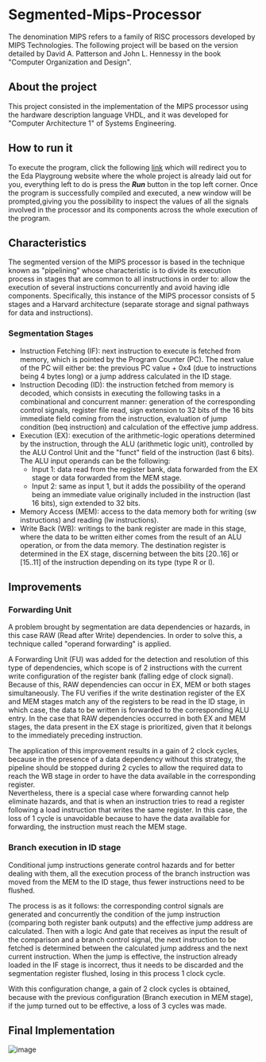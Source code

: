 # Segmented-Mips-Processor
The denomination MIPS refers to a family of RISC processors developed by MIPS Technologies. The following project will be based on the version detailed by David A. Patterson and John L. Hennessy in the book "Computer Organization and Design".

## About the project
This project consisted in the implementation of the MIPS processor using the hardware description language VHDL, and it was developed for "Computer Architecture 1" of Systems Engineering.

## How to run it
To execute the program, click the following [link](https://edaplayground.com/x/fTGt) which will redirect you to the Eda Playgroung website where the whole project is already laid out for you, everything left to do is press the ***Run*** button in the top left corner.
Once the program is successfully compiled and executed, a new window will be prompted,giving you the possibility to inspect the values of all the signals involved in the processor and its components across the whole execution of the program.

## Characteristics
The segmented version of the MIPS processor is based in the technique known as "pipelining" whose characteristic is to divide its execution process in stages that are common to all instructions in order to: allow the execution of several instructions concurrently and avoid having idle components.
Specifically, this instance of the MIPS processor consists of 5 stages and a Harvard architecture (separate storage and signal pathways for data and instructions).

### Segmentation Stages
- Instruction Fetching (IF): next instruction to execute is fetched from memory, which is pointed by the Program Counter (PC). The next value of the PC will either be: the previous PC value + 0x4 (due to instructions being 4 bytes long) or a jump address calculated in the ID stage.
- Instruction Decoding (ID): the instruction fetched from memory is decoded, which consists in executing the following tasks in a combinational and concurrent manner: generation of the corresponding control signals, register file read, sign extension to 32 bits of the 16 bits immediate field coming from the instruction, evaluation of jump condition (beq instruction) and calculation of the effective jump address.
- Execution (EX): execution of the arithmetic-logic operations determined by the instruction, through the ALU (arithmetic logic unit), controlled by the ALU Control Unit and the "funct" field of the instruction (last 6 bits). The ALU input operands can be the following:
   - Input 1: data read from the register bank, data forwarded from the EX stage or data forwarded from the MEM stage.
   - Input 2: same as input 1, but it adds the possibility of the operand being an immediate value originally included in the instruction (last 16 bits), sign extended to 32 bits.
- Memory Access (MEM): access to the data memory both for writing (sw instructions) and reading (lw instructions).
- Write Back (WB): writings to the bank register are made in this stage, where the data to be written either comes from the result of an ALU operation, or from the data memory. The destination register is determined in the EX stage, discerning between the bits [20..16] or [15..11] of the instruction depending on its type (type R or I).

## Improvements
### Forwarding Unit
A problem brought by segmentation are data dependencies or hazards, in this case RAW (Read after Write) dependencies. In order to solve this, a technique called "operand forwarding" is applied.  

A Forwarding Unit (FU) was added for the detection and resolution of this type of dependencies, which scope is of 2 instructions with the current write configuration of the register bank (falling edge of clock signal). Because of this, RAW dependencies can occur in EX, MEM or both stages simultaneously. The FU verifies if the write destination register of the EX and MEM stages match any of the registers to be read in the ID stage, in which case, the data to be written is forwarded to the corresponding ALU entry. In the case that RAW dependencies occurred in both EX and MEM stages, the data present in the EX stage is prioritized, given that it belongs to the immediately preceding instruction.  

The application of this improvement results in a gain of 2 clock cycles, because in the presence of a data dependency without this strategy, the pipeline should be stopped during 2 cycles to allow the required data to reach the WB stage in order to have the data available in the corresponding register.   
Nevertheless, there is a special case where forwarding cannot help eliminate hazards, and that is when an instruction tries to read a register following a load instruction that writes the same register. In this case, the loss of 1 cycle is unavoidable because to have the data available for forwarding, the instruction must reach the MEM stage.

### Branch execution in ID stage
Conditional jump instructions generate control hazards and for better dealing with them, all the execution process of the branch instruction was moved from the MEM to the ID stage, thus fewer instructions need to be flushed.

The process is as it follows: the corresponding control signals are generated and concurrently the condition of the jump instruction (comparing both register bank outputs) and the effective jump address are calculated. Then with a logic And gate that receives as input the result of the comparison and a branch control signal, the next instruction to be fetched is determined between the calculated jump address and the next current instruction. When the jump is effective, the instruction already loaded in the IF stage is incorrect, thus it needs to be discarded and the segmentation register flushed, losing in this process 1 clock cycle.

With this configuration change, a gain of 2 clock cycles is obtained, because with the previous configuration (Branch execution in MEM stage), if the jump turned out to be effective, a loss of 3 cycles was made.

## Final Implementation
![image](https://user-images.githubusercontent.com/82390064/177582632-18d01d1b-b003-4eaa-abf4-4f2c5df3067b.png)

